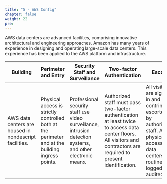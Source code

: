 ```yaml
---
title: "5 - AWS Config"
chapter: false
weight: 22
pre: 
---
```


AWS data centers are advanced facilities, comprising innovative architectural and engineering approaches. Amazon has many years of experience in designing and operating large-scale data centers. This experience has been applied to the AWS platform and infrastructure.


Building | Perimeter and Entry | Security Staff and Surveillance | Two-factor Authentication | Escort
--- | --- | --- | --- | ---
AWS data centers are housed in nondescript facilities. | Physical access is strictly controlled both at the perimeter and at the building ingress points. | Professional security staff use video surveillance, intrusion detection systems, and other electronic means. |Authorized staff must pass two-factor authentication at least twice to access data center floors. All visitors and contractors are required to present identification. | All visitors are signed in and contrinually escorted by authorized staff. All physical access to data centers is routinely logged and audited. 



